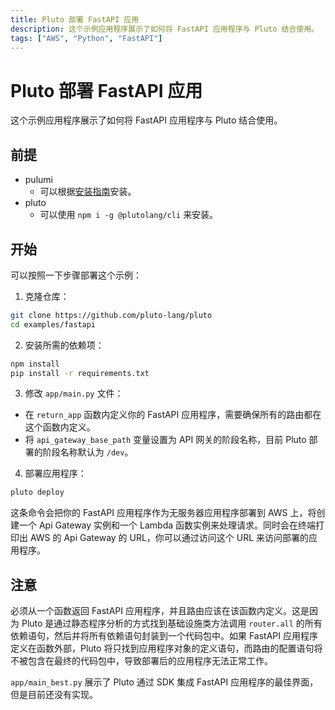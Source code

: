 ```yaml
---
title: Pluto 部署 FastAPI 应用
description: 这个示例应用程序展示了如何将 FastAPI 应用程序与 Pluto 结合使用。
tags: ["AWS", "Python", "FastAPI"]
---
```


# Pluto 部署 FastAPI 应用

这个示例应用程序展示了如何将 FastAPI 应用程序与 Pluto 结合使用。

## 前提

- pulumi
  - 可以根据[安装指南](https://www.pulumi.com/docs/install/)安装。
- pluto
  - 可以使用 `npm i -g @plutolang/cli` 来安装。

## 开始

可以按照一下步骤部署这个示例：

1. 克隆仓库：

```bash
git clone https://github.com/pluto-lang/pluto
cd examples/fastapi
```

2. 安装所需的依赖项：

```bash
npm install
pip install -r requirements.txt
```

3. 修改 `app/main.py` 文件：

- 在 `return_app` 函数内定义你的 FastAPI 应用程序，需要确保所有的路由都在这个函数内定义。
- 将 `api_gateway_base_path` 变量设置为 API 网关的阶段名称，目前 Pluto 部署的阶段名称默认为 `/dev`。

4. 部署应用程序：

```bash
pluto deploy
```

这条命令会把你的 FastAPI 应用程序作为无服务器应用程序部署到 AWS 上，将创建一个 Api Gateway 实例和一个 Lambda 函数实例来处理请求。同时会在终端打印出 AWS 的 Api Gateway 的 URL，你可以通过访问这个 URL 来访问部署的应用程序。

## 注意

必须从一个函数返回 FastAPI 应用程序，并且路由应该在该函数内定义。这是因为 Pluto 是通过静态程序分析的方式找到基础设施类方法调用 `router.all` 的所有依赖语句，然后并将所有依赖语句封装到一个代码包中。如果 FastAPI 应用程序定义在函数外部，Pluto 将只找到应用程序对象的定义语句，而路由的配置语句将不被包含在最终的代码包中，导致部署后的应用程序无法正常工作。

`app/main_best.py` 展示了 Pluto 通过 SDK 集成 FastAPI 应用程序的最佳界面，但是目前还没有实现。
